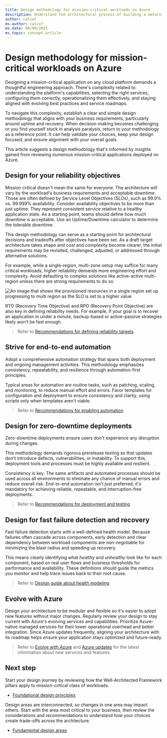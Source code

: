 ```yaml
---
title: Design methodology for mission-critical workloads on Azure
description: Understand the architectural process of building a mature mission-critical application on Microsoft Azure.
author: calcof
ms.author: calcof
ms.date: 06/09/2025
ms.topic: concept-article
---
```


# Design methodology for mission-critical workloads on Azure

Designing a mission-critical application on any cloud platform demands a thoughtful engineering approach. There's complexity related to: understanding the platform's capabilities, selecting the right services, configuring them correctly, operationalizing them effectively, and staying aligned with evolving best practices and service roadmaps.

To navigate this complexity, establish a clear and simple design methodology that aligns with your business requirements, particularly around uptime and recovery. When decision-making becomes challenging or you find yourself stuck in analysis paralysis, return to your methodology as a reference point. It can help validate your choices, keep your design focused, and ensure alignment with your overall goals.

This article suggests a design methodology that's informed by insights gained from reviewing numerous mission-critical applications deployed on Azure.

## Design for your reliability objectives


Mission critical doesn't mean the same for everyone. The architecture will vary by the workload's business requirements and acceptable downtime. Those are often defined by Service Level Objectives (SLOs), such as 99.9% vs. 99.999% availability. Consider availability objectives to be more than just uptime. They represent consistent service relative to a healthy application state. As a starting point, teams should define how much downtime is acceptable. Use an Uptime/Downtime calculator to determine the tolerable downtime.  

This design methodology can serve as a starting point for architectural decisions and tradeoffs after objectives have been set. As a draft target architecture takes shape and cost and complexity become clearer, the initial requirements may be revisited, challenged, adjusted, or addressed through alternative solutions.

For example, while a single-region, multi-zone setup may suffice for many critical workloads, higher reliability demands more engineering effort and complexity. Avoid defaulting to complex solutions like active-active multi-region unless there are strong requirements to do so.

![An image that shows the provisioned resources in a single region set up progressing to multi region as the SLO is set to a higher value](./images/mission-critical-slo.gif)

RTO (Recovery Time Objective) and RPO (Recovery Point Objective) are also key in defining reliability needs. For example, if your goal is to recover an application in under a minute, backup-based or active-passive strategies likely won't be fast enough.

> Refer to [Recommendations for defining reliability targets](../reliability/metrics.md)

## Strive for end-to-end automation

Adopt a comprehensive automation strategy that spans both deployment and ongoing management activities. This methodology emphasizes consistency, repeatability, and resilience through automation-first principles. 

Typical areas for automation are routine tasks, such as patching, scaling, and monitoring, to reduce manual effort and errors. Favor templates for configuration and deployment to ensure consistency and clarity, using scripts only when templates aren't viable.

> Refer to [Recommendations for enabling automation](../operational-excellence/enable-automation.md)

## Design for zero-downtime deployments

Zero-downtime deployments ensure users don't experience any disruption during changes. 

This methodology demands rigorous prerelease testing so that updates don't introduce defects, vulnerabilities, or instability. To support this, deployment tools and processes must be highly available and resilient. 

Consistency is key. The same artifacts and automated processes should be used across all environments to eliminate any chance of manual errors and reduce overall risk. End-to-end automation isn't just preferred; it's mandatory for achieving reliable, repeatable, and interruption-free deployments.

> Refer to [Recommendations for deployment and testing](./mission-critical-deployment-testing.md)

## Design for fast failure detection and recovery

Fast failure detection starts with a well-defined health model. Because failures often cascade across components, early detection and clear dependency between workload components are non-negotiable for minimizing the blast radius and speeding up recovery.

This means clearly identifying what _healthy_ and _unhealthy_ look like for each component, based on real user flows and business thresholds for performance and availability. These definitions should guide the metrics you monitor and help trace issues back to their root cause. 

> Refer to [Design guide about health modeling](../design-guides/health-modeling.md)

## Evolve with Azure

Design your architecture to be modular and flexible so it's easier to adopt new features without major changes. Regularly review your design to stay current with Azure's evolving services and capabilities. Prioritize Azure-native managed services for their lower operational overhead and better integration. Since Azure updates frequently, aligning your architecture with its roadmap helps ensure your application stays optimized and future-ready.

> Refer to [Evolve with Azure](/azure/architecture/guide/design-principles/design-for-evolution) and [Azure updates](https://azure.microsoft.com/updates/) for the latest information about new services and features.

## Next step

Start your design journey by reviewing how the Well-Architected Framework pillars apply to mission-critical class of workloads.

- [Foundational design principles](mission-critical-design-principles.md)

Design areas are interconnected, so changes in one area may impact others. Start with the area most critical to your business, then review the considerations and recommendations to understand how your choices create trade-offs across the architecture.

- [Fundamental design areas](mission-critical-overview.md#mission-critical-design-areas)

